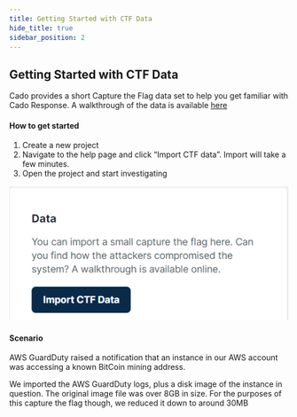 ```yaml
---
title: Getting Started with CTF Data
hide_title: true
sidebar_position: 2
---
```


## Getting Started with CTF Data
Cado provides a short Capture the Flag data set to help you get familiar with Cado Response. A walkthrough of the data is available [here](https://www.youtube.com/watch?v=fM1G10W-PQs)

#### How to get started
1. Create a new project
2. Navigate to the help page and click “Import CTF data”. Import will take a few minutes.
3. Open the project and start investigating

![Import CTF](/img/ctf.png)

#### Scenario
AWS GuardDuty raised a notification that an instance in our AWS account was accessing a known BitCoin mining address. 

We imported the AWS GuardDuty logs, plus a disk image of the instance in question. The original image file was over 8GB in size. For the purposes of this capture the flag though, we reduced it down to around 30MB
